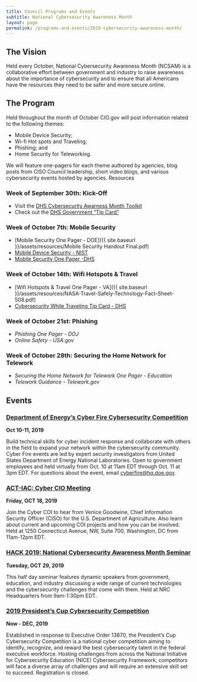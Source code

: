 ```yaml
---
title: Council Programs and Events
subtitle: National Cybersecurity Awareness Month
layout: page
permalink: /programs-and-events/2019-cybersecurity-awareness-month/
---
```

## The Vision
Held every October, National Cybersecurity Awareness Month (NCSAM) is a collaborative effort between government and industry to raise awareness about the importance of cybersecurity and to ensure that all Americans have the resources they need to be safer and more secure online.

## The Program
Held throughout the month of October CIO.gov will post information related to the following themes:
- Mobile Device Security;
- Wi-fi Hot spots  and Traveling;
- Phishing; and
- Home Security for Teleworking.  

We will feature one-pagers for each theme authored by agencies, blog posts from CISO Council leadership, short video blogs, and various cybersecurity events hosted by agencies.
Resources
### Week of September 30th: Kick-Off
- Visit the [DHS Cybersecurity Awarness Month Toolkit](https://www.dhs.gov/stopthinkconnect-toolkit)
- Check out the [DHS Government “Tip Card”](https://www.dhs.gov/sites/default/files/publications/Government%20Tip%20Card_0.pdf)

### Week of October 7th:  Mobile Security
- [Mobile Security One Pager - DOE]({{ site.baseurl }}/assets/resources/Mobile Security Handout Final.pdf)
- [Mobile Device Security - NIST](https://www.nccoe.nist.gov/projects/building-blocks/mobile-device-security)
- [Mobile Security One Pager -DHS](https://www.dhs.gov/sites/default/files/publications/Mobile%20Security%20One%20Pager_3.pdf)

### Week of October 14th:  Wifi Hotspots & Travel
- [Wifi Hotspots & Travel One Pager - VA]({{ site.baseurl }}/assets/resources/NASA-Travel-Safely-Technology-Fact-Sheet-508.pdf)
- [Cybersecurity While Traveling Tip Card - DHS](https://www.dhs.gov/sites/default/files/publications/Cybersecurity%20While%20Traveling_7.pdf)

### Week of October 21st: Phishing
- _Phishing One Pager - DOJ_
- _Online Safety - USA.gov_

### Week of October 28th: Securing the Home Network for Telework
- _Securing the Home Network for Telework One Pager - Education_
- _Telework Guidance - Telework.gov_

## Events

### [Department of Energy’s Cyber Fire Cybersecurity Competition](https://cyberfire.energy.gov/)
**Oct 10-11, 2019**

Build technical skills for cyber incident response and collaborate with others in the field to expand your network within the cybersecurity community. Cyber Fire events are led by expert security investigators from United States Department of Energy National Laboratories. Open to government employees and held virtually from Oct. 10 at 11am EDT through Oct. 11 at 3pm EDT. For questions about the event, email cyberfire@hq.doe.gov.

### [ACT-IAC: Cyber CIO Meeting](https://www.actiac.org/events/act-iac-cybersecurity-coi-october-2019)
**Friday, OCT 18, 2019**

Join the Cyber COI to hear from Venice Goodwine, Chief Information Security Officer (CISO) for the U.S. Department of Agriculture. Also learn about current and upcoming COI projects and how you can be involved. Held at 1250 Connecticut Avenue, NW, Suite 700, Washington, DC from 11am-12pm EDT.

### [HACK 2019: National Cybersecurity Awareness Month Seminar](https://www.fbcinc.com/e/nrchack/default.aspx)
**Tuesday, OCT 29, 2019**

This half day seminar features dynamic speakers from government, education, and industry discussing a wide range of current technologies and the cybersecurity challenges that come with them. Held at NRC Headquarters from 9am-1:30pm EDT.

### [2019 President’s Cup Cybersecurity Competition](https://www.cisa.gov/presidentscup)
**Now - DEC, 2019**

Established in response to Executive Order 13870, the President’s Cup Cybersecurity Competition is a national cyber competition aiming to identify, recognize, and reward the best cybersecurity talent in the federal executive workforce. Hosting challenges from across the National Initiative for Cybersecurity Education (NICE) Cybersecurity Framework, competitors will face a diverse array of challenges and will require an extensive skill set to succeed. Registration is closed.
